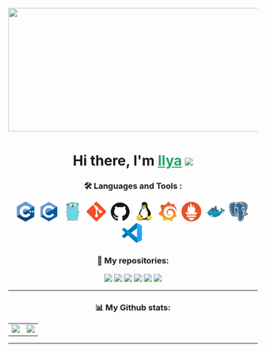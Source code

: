 <p align="center">
  <img src="https://i.giphy.com/media/v1.Y2lkPTc5MGI3NjExdzNsZGgyeGoxc3BnN3E3ajhhaW4zNzAyeDRvajRlbHdzanA1MTRraCZlcD12MV9pbnRlcm5hbF9naWZfYnlfaWQmY3Q9Zw/zPbnEgxsPJOJSD3qfr/giphy.gif" width="800" height="250"/>
</p>

<h1 align="center">Hi there, I'm 
<a href="https://daniilshat.ru/" target="_blank" style="color: #26a268;">Ilya</a> 
<img src="https://github.com/blackcater/blackcater/raw/main/images/Hi.gif" height="32"/></h1>


<div align="center">

### :hammer_and_wrench: Languages and Tools :

</div>
<div align="center">
  <img src="https://github.com/devicons/devicon/blob/master/icons/cplusplus/cplusplus-original.svg" title="cplusplus" alt="cplusplus" width="40" height="40"/>&nbsp;
  <img src="https://github.com/devicons/devicon/blob/master/icons/c/c-original.svg" title="C" alt="C" width="40" height="40"/>&nbsp;
  <img src="https://github.com/devicons/devicon/blob/master/icons/go/go-original.svg" title="Go" alt="Go" width="40" height="40"/>&nbsp;
  <img src="https://github.com/devicons/devicon/blob/master/icons/git/git-original.svg" title="Git" alt="Git" width="40" height="40"/>&nbsp;
  <img src="https://github.com/devicons/devicon/blob/master/icons/github/github-original.svg" title="github" alt="github" width="40" height="40"/>&nbsp;
  <img src="https://github.com/devicons/devicon/blob/master/icons/linux/linux-original.svg" title="linux" alt="linux" width="40" height="40"/>&nbsp;
  <img src="https://github.com/devicons/devicon/blob/master/icons/grafana/grafana-original.svg" title="grafana" alt="grafana" width="40" height="40"/>&nbsp;
  <img src="https://github.com/devicons/devicon/blob/master/icons/prometheus/prometheus-original.svg" title="prometheus" alt="prometheus" width="40" height="40"/>&nbsp;
  <img src="https://github.com/devicons/devicon/blob/master/icons/docker/docker-original.svg" title="docker" alt="docker" width="40" height="40"/>&nbsp;
  <img src="https://github.com/devicons/devicon/blob/master/icons/postgresql/postgresql-original.svg" title="postgresql" alt="postgresql" width="40" height="40"/>&nbsp;
  <img src="https://github.com/devicons/devicon/blob/master/icons/vscode/vscode-original.svg" title="vscode" alt="vscode" width="40" height="40"/>&nbsp;
</div>
<h3 align="center"><strong>📕 My repositories:</strong></h3>
<div align="center">
<a href="https://github.com/emmonbear/A1_Maze_CPP"><img src="https://github-readme-stats.vercel.app/api/pin/?username=emmonbear&repo=A1_Maze_CPP&title_color=26a268&bg_color=171421&text_color=ffffff&icon_color=26a268&border_color=26a268&border_radius=20&line_height=25"></a>
<a href="https://github.com/emmonbear/BrickGame"><img src="https://github-readme-stats.vercel.app/api/pin/?username=emmonbear&repo=BrickGame&title_color=26a268&bg_color=171421&text_color=ffffff&icon_color=26a268&border_color=26a268&border_radius=20&line_height=25""></a>
<a href="https://github.com/emmonbear/3DViewer"><img src="https://github-readme-stats.vercel.app/api/pin/?username=emmonbear&repo=3DViewer&title_color=26a268&bg_color=171421&text_color=ffffff&icon_color=26a268&border_color=26a268&border_radius=20&line_height=25""></a>
<a href="https://github.com/emmonbear/containers"><img src="https://github-readme-stats.vercel.app/api/pin/?username=emmonbear&repo=containers&title_color=26a268&bg_color=171421&text_color=ffffff&icon_color=26a268&border_color=26a268&border_radius=20&line_height=25""></a>
<a href="https://github.com/emmonbear/SQL_bootcamp"><img src="https://github-readme-stats.vercel.app/api/pin/?username=emmonbear&repo=SQL_bootcamp&title_color=26a268&bg_color=171421&text_color=ffffff&icon_color=26a268&border_color=26a268&border_radius=20&line_height=25""></a>
<a href="https://github.com/emmonbear/decimal_lib"><img src="https://github-readme-stats.vercel.app/api/pin/?username=emmonbear&repo=decimal_lib&title_color=26a268&bg_color=171421&text_color=ffffff&icon_color=26a268&border_color=26a268&border_radius=20&line_height=25""></a>
</div>
<hr>
<h3 align="center"><strong>📊 My Github stats:</strong></h3>
<div align="center">

<table>
  <tr>
    <td>
      <a href="https://github.com/anuraghazra/github-readme-stats">
        <img src="https://github-readme-stats.vercel.app/api?username=emmonbear&title_color=26a268&bg_color=171421&text_color=ffffff&icon_color=26a268&border_color=26a268&border_radius=20&line_height=25&hide_title=true&card_width=400" width="400" />
      </a>
    </td>
    <td>
      <a href="https://github.com/anuraghazra/github-readme-stats">
        <img src="https://github-readme-stats.vercel.app/api/top-langs/?username=emmonbear&layout=compact&title_color=26a268&bg_color=171421&text_color=ffffff&icon_color=26a268&border_color=26a268&border_radius=20&card_width=400" width="400" />
      </a>
    </td>
  </tr>
</table>

</div>

</div>

--- 
